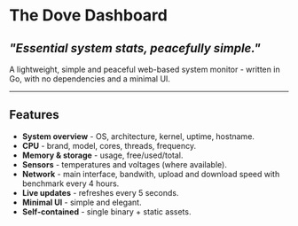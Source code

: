 # The Dove Dashboard

## ***"Essential system stats, peacefully simple."***

A lightweight, simple and peaceful web-based system monitor - written in Go, with no dependencies and a minimal UI.

---

## Features

- **System overview** - OS, architecture, kernel, uptime, hostname.
- **CPU** - brand, model, cores, threads, frequency.
- **Memory & storage** - usage, free/used/total.
- **Sensors** - temperatures and voltages (where available).
- **Network** - main interface, bandwith, upload and download speed with benchmark every 4 hours.
- **Live updates** - refreshes every 5 seconds.
- **Minimal UI** - simple and elegant.
- **Self-contained** - single binary + static assets.
